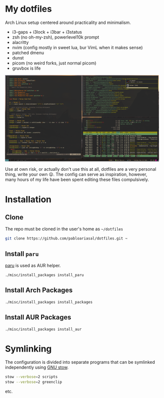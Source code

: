 # My dotfiles

Arch Linux setup centered around practicality and minimalism.

* i3-gaps + i3lock + i3bar + i3status
* zsh (no oh-my-zsh), powerlevel10k prompt
* alacritty
* nvim (config mostly in sweet lua, bur VimL when it makes sense)
* patched dmenu
* dunst
* picom (no weird forks, just normal picom)
* gruvbox is life

![](screenshot.png)

Use at own risk, or actually don't use this at all, dotfiles are a very personal thing, write your own 😛.
The config can serve as inspiration, however, many hours of my life have been spent editing these files compulsively.

# Installation

## Clone

The repo must be cloned in the user's home as `~/dotfiles`

```sh
git clone https://github.com/pabloariasal/dotfiles.git ~
```

## Install `paru`
[paru](https://github.com/Morganamilo/paru) is used as AUR helper.

```sh
./misc/install_packages install_paru
```

## Install Arch Packages
```sh
./misc/install_packages install_packages
```

## Install AUR Packages
```sh
./misc/install_packages install_aur
```

# Symlinking

The configuration is divided into separate programs that can be symlinked independently using [GNU stow](https://www.gnu.org/software/stow/).

```sh
stow --verbose=2 scripts
stow --verbose=2 greenclip
```
etc.
